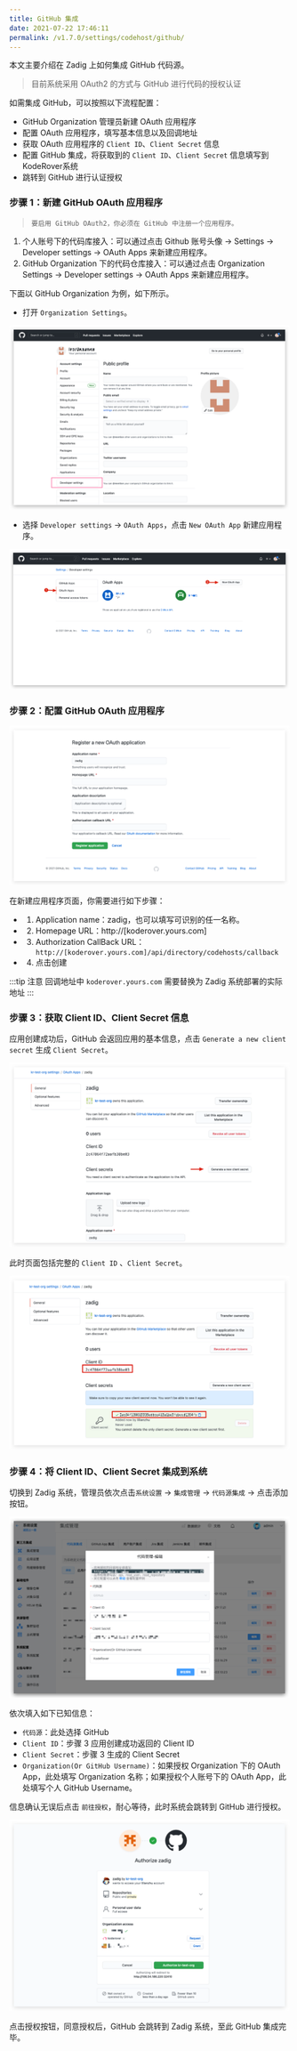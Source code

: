 ```yaml
---
title: GitHub 集成
date: 2021-07-22 17:46:11
permalink: /v1.7.0/settings/codehost/github/
---
```


本文主要介绍在 Zadig 上如何集成 GitHub 代码源。

> 目前系统采用 OAuth2 的方式与 GitHub 进行代码的授权认证

如需集成 GitHub，可以按照以下流程配置：

- GitHub Organization 管理员新建 OAuth 应用程序
- 配置 OAuth 应用程序，填写基本信息以及回调地址
- 获取 OAuth 应用程序的 `Client ID`、`Client Secret` 信息
- 配置 GitHub 集成，将获取到的 `Client ID`、`Client Secret` 信息填写到 KodeRover系统
- 跳转到 GitHub 进行认证授权

### 步骤 1：新建 GitHub OAuth 应用程序

> `要启用 GitHub OAuth2，你必须在 GitHub 中注册一个应用程序。`

1. 个人账号下的代码库接入：可以通过点击 Github 账号头像 -> Settings -> Developer settings -> OAuth Apps 来新建应用程序。
2. GitHub Organization 下的代码仓库接入：可以通过点击 Organization Settings -> Developer settings -> OAuth Apps 来新建应用程序。

下面以 GitHub Organization 为例，如下所示。

- 打开 `Organization Settings`。

![github](../_images/github.png)

- 选择 `Developer settings` -> `OAuth Apps`，点击 `New OAuth App` 新建应用程序。

![github](../_images/github1.png)

### 步骤 2：配置 GitHub OAuth 应用程序

![github](../_images/github2.png)

在新建应用程序页面，你需要进行如下步骤：

- 1. Application name：zadig，也可以填写可识别的任一名称。
- 2. Homepage URL：http://[koderover.yours.com]
- 3. Authorization CallBack URL： `http://[koderover.yours.com]/api/directory/codehosts/callback`
- 4. 点击创建

:::tip 注意
回调地址中 `koderover.yours.com` 需要替换为 Zadig 系统部署的实际地址
:::

### 步骤 3：获取 Client ID、Client Secret 信息

应用创建成功后，GitHub 会返回应用的基本信息，点击 `Generate a new client secret` 生成 `Client Secret`。

![github](../_images/github3.png)

此时页面包括完整的 `Client ID` 、`Client Secret`。

![github](../_images/github4.png)

### 步骤 4：将 Client ID、Client Secret 集成到系统

切换到 Zadig 系统，管理员依次点击`系统设置` -> `集成管理` -> `代码源集成` -> 点击添加按钮。

![github](../_images/github5.png)

依次填入如下已知信息：

- `代码源`：此处选择 GitHub
- `Client ID`：步骤 3 应用创建成功返回的 Client ID
- `Client Secret`：步骤 3 生成的 Client Secret
- `Organization(Or GitHub Username)`：如果授权 Organization 下的 OAuth App，此处填写 Organization 名称；如果授权个人账号下的 OAuth App，此处填写个人 GitHub Username。

信息确认无误后点击 `前往授权`，耐心等待，此时系统会跳转到 GitHub 进行授权。

![github](../_images/github6.png)

点击授权按钮，同意授权后，GitHub 会跳转到 Zadig 系统，至此 GitHub 集成完毕。